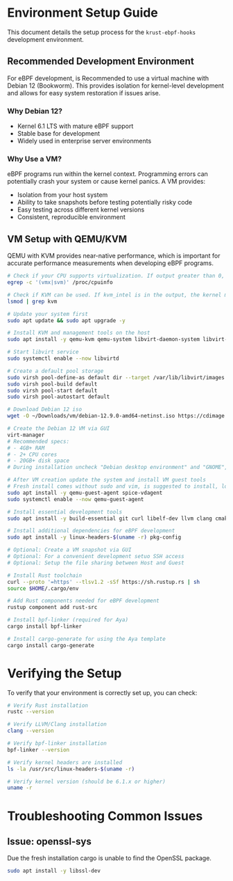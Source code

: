 # Environment Setup Guide

This document details the setup process for the `krust-ebpf-hooks` development environment.

## Recommended Development Environment

For eBPF development, is Recommended to use a virtual machine with Debian 12 (Bookworm). This provides isolation for kernel-level development and allows for easy system restoration if issues arise.

### Why Debian 12?

- Kernel 6.1 LTS with mature eBPF support
- Stable base for development
- Widely used in enterprise server environments

### Why Use a VM?

eBPF programs run within the kernel context. Programming errors can potentially crash your system or cause kernel panics. A VM provides:

- Isolation from your host system
- Ability to take snapshots before testing potentially risky code
- Easy testing across different kernel versions
- Consistent, reproducible environment

## VM Setup with QEMU/KVM

QEMU with KVM provides near-native performance, which is important for accurate performance measurements when developing eBPF programs.

```bash
# Check if your CPU supports virtualization. If output greater than 0, the CPU support hardware virtualization.
egrep -c '(vmx|svm)' /proc/cpuinfo

# Check if KVM can be used. If kvm_intel is in the output, the kernel module are loaded.
lsmod | grep kvm

# Update your system first
sudo apt update && sudo apt upgrade -y

# Install KVM and management tools on the host
sudo apt install -y qemu-kvm qemu-system libvirt-daemon-system libvirt-clients virt-manager bridge-utils virtinst

# Start libvirt service
sudo systemctl enable --now libvirtd

# Create a default pool storage
sudo virsh pool-define-as default dir --target /var/lib/libvirt/images
sudo virsh pool-build default
sudo virsh pool-start default
sudo virsh pool-autostart default

# Download Debian 12 iso
wget -O ~/Downloads/vm/debian-12.9.0-amd64-netinst.iso https://cdimage.debian.org/debian-cd/current/amd64/iso-cd/debian-12.9.0-amd64-netinst.iso

# Create the Debian 12 VM via GUI
virt-manager
# Recommended specs:
# - 4GB+ RAM
# - 2+ CPU cores
# - 20GB+ disk space
# During installation uncheck "Debian desktop environment" and "GNOME", select instead "SSH server" and "standard system utilities"

# After VM creation update the system and install VM guest tools
# Fresh install comes without sudo and vim, is suggested to install, look online for some references to do that
sudo apt install -y qemu-guest-agent spice-vdagent
sudo systemctl enable --now qemu-guest-agent

# Install essential development tools
sudo apt install -y build-essential git curl libelf-dev llvm clang cmake

# Install additional dependencies for eBPF development
sudo apt install -y linux-headers-$(uname -r) pkg-config

# Optional: Create a VM snapshot via GUI
# Optional: For a convenient development setuo SSH access
# Optional: Setup the file sharing between Host and Guest

# Install Rust toolchain
curl --proto '=https' --tlsv1.2 -sSf https://sh.rustup.rs | sh
source $HOME/.cargo/env

# Add Rust components needed for eBPF development
rustup component add rust-src

# Install bpf-linker (required for Aya)
cargo install bpf-linker

# Install cargo-generate for using the Aya template
cargo install cargo-generate
```

# Verifying the Setup
To verify that your environment is correctly set up, you can check:
```bash
# Verify Rust installation
rustc --version

# Verify LLVM/Clang installation
clang --version

# Verify bpf-linker installation
bpf-linker --version

# Verify kernel headers are installed
ls -la /usr/src/linux-headers-$(uname -r)

# Verify kernel version (should be 6.1.x or higher)
uname -r
```

# Troubleshooting Common Issues
## Issue: openssl-sys
Due the fresh installation cargo is unable to find the OpenSSL package. 
```bash
sudo apt install -y libssl-dev
```
